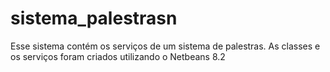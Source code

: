 # sistema_palestrasn
Esse sistema contém os serviços de um sistema de palestras. As classes e os serviços foram criados utilizando o Netbeans 8.2
